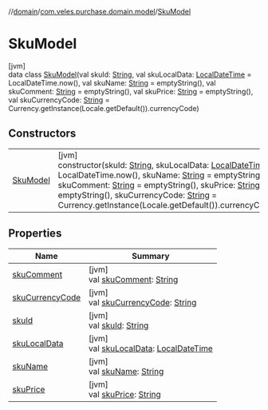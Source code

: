 //[domain](../../../index.md)/[com.veles.purchase.domain.model](../index.md)/[SkuModel](index.md)

# SkuModel

[jvm]\
data class [SkuModel](index.md)(val skuId: [String](https://kotlinlang.org/api/latest/jvm/stdlib/kotlin/-string/index.html), val skuLocalData: [LocalDateTime](https://docs.oracle.com/javase/8/docs/api/java/time/LocalDateTime.html) = LocalDateTime.now(), val skuName: [String](https://kotlinlang.org/api/latest/jvm/stdlib/kotlin/-string/index.html) = emptyString(), val skuComment: [String](https://kotlinlang.org/api/latest/jvm/stdlib/kotlin/-string/index.html) = emptyString(), val skuPrice: [String](https://kotlinlang.org/api/latest/jvm/stdlib/kotlin/-string/index.html) = emptyString(), val skuCurrencyCode: [String](https://kotlinlang.org/api/latest/jvm/stdlib/kotlin/-string/index.html) = Currency.getInstance(Locale.getDefault()).currencyCode)

## Constructors

| | |
|---|---|
| [SkuModel](-sku-model.md) | [jvm]<br>constructor(skuId: [String](https://kotlinlang.org/api/latest/jvm/stdlib/kotlin/-string/index.html), skuLocalData: [LocalDateTime](https://docs.oracle.com/javase/8/docs/api/java/time/LocalDateTime.html) = LocalDateTime.now(), skuName: [String](https://kotlinlang.org/api/latest/jvm/stdlib/kotlin/-string/index.html) = emptyString(), skuComment: [String](https://kotlinlang.org/api/latest/jvm/stdlib/kotlin/-string/index.html) = emptyString(), skuPrice: [String](https://kotlinlang.org/api/latest/jvm/stdlib/kotlin/-string/index.html) = emptyString(), skuCurrencyCode: [String](https://kotlinlang.org/api/latest/jvm/stdlib/kotlin/-string/index.html) = Currency.getInstance(Locale.getDefault()).currencyCode) |

## Properties

| Name | Summary |
|---|---|
| [skuComment](sku-comment.md) | [jvm]<br>val [skuComment](sku-comment.md): [String](https://kotlinlang.org/api/latest/jvm/stdlib/kotlin/-string/index.html) |
| [skuCurrencyCode](sku-currency-code.md) | [jvm]<br>val [skuCurrencyCode](sku-currency-code.md): [String](https://kotlinlang.org/api/latest/jvm/stdlib/kotlin/-string/index.html) |
| [skuId](sku-id.md) | [jvm]<br>val [skuId](sku-id.md): [String](https://kotlinlang.org/api/latest/jvm/stdlib/kotlin/-string/index.html) |
| [skuLocalData](sku-local-data.md) | [jvm]<br>val [skuLocalData](sku-local-data.md): [LocalDateTime](https://docs.oracle.com/javase/8/docs/api/java/time/LocalDateTime.html) |
| [skuName](sku-name.md) | [jvm]<br>val [skuName](sku-name.md): [String](https://kotlinlang.org/api/latest/jvm/stdlib/kotlin/-string/index.html) |
| [skuPrice](sku-price.md) | [jvm]<br>val [skuPrice](sku-price.md): [String](https://kotlinlang.org/api/latest/jvm/stdlib/kotlin/-string/index.html) |
